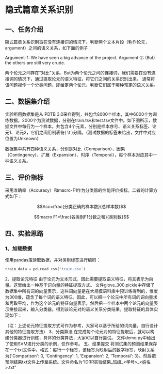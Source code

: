 # 隐式篇章关系识别
## 一、任务介绍
隐式篇章关系识别旨在没有连接词的情况下，判断两个文本片段（称作论元，argument）之间的语义关系，如下面的例子：

Argument-1: We have seen a big advance of the project.
Argument-2: (But) the others are still very crude.

两个论元之间存在“对比”关系，But为两个论元之间的连接词，我们需要在没有连接词的情况下，通过提取论元的语义特征，将它们之间的关系识别出来。
通常将该问题视作一个分类问题，即给定两个论元，判断它们属于哪种预定的语义关系。

## 二、数据集介绍

实验所用数据集是从 PDTB 3.0采样得到，共包含8000个样本，其中6000个为训练数据，2000个为测试数据，分别在train.tsv和test.tsv文件中。如下图所示，数据文件中每行为一个样本，共包含4个元素，分别是样本序号、语义关系标签、论元1、论元2，它们之间用制表符( \t )分隔。（测试数据的标签未给出，文件中对应位置为Unknown）

数据集中共有四种语义关系，分别是对比（Comparison）、因果（Contingency）、扩展（Expansion）、时序（Temporal），每个样本对应其中一种语义关系。

## 三、评价指标

采用准确率（Accuracy）和macro-F1作为分类器的性能评价指标，二者的计算方式如下：

$$Acc=\frac{分类正确的样本数}{总样本数}$$

$$macro F1=\frac{各类别F1分数之和}{类别数}$$

## 四、实验思路

### 1、加载数据

使用pandas库读取数据，并对类别标签进行编码：

```python
train_data = pd.read_csv('train.csv')
```

2、提取论元特征
由于论元为文本形式，因此需要提取语义特征，将其表示为向量。这里给出一种基于词向量的特征提取方式。
文件glove_300.pickle中存储了数据集中所有词的向量表示，这些词向量是在大规模语料库中预训练得到的，维度为300维，蕴含了每个词的语义特征。因此，可以把一个论元中所有词的词向量求和再取平均，作为这个论元的特征向量表示，然后把一个样本中两个论元的向量表示拼接起来，输入分类器，得到该论元对的语义关系分类结果。提取特征的具体实现如下：

（注：上述论元特征提取方式可作为参考，大家可以基于所给的词向量，自行设计其他的特征提取方法）
3、分类算法
在完成每个论元对的特征提取后，就可以构建分类器进行训练，具体的分类算法，大家可以自行尝试。
文件demo.py中给出了使用SVM进行分类的示例，仅作参考。
五、结果提交
将测试集的预测结果保存在一个txt文件中，格式：每行一个标签，该标签为映射后的数字标签，映射关系为{'Comparison': 0, 'Contingency': 1, 'Expansion': 2, 'Temporal': 3}。然后把预测结果txt文件上传至系统。文件命名为“IDRR实验结果_班级_<学号>_<姓名>.txt”